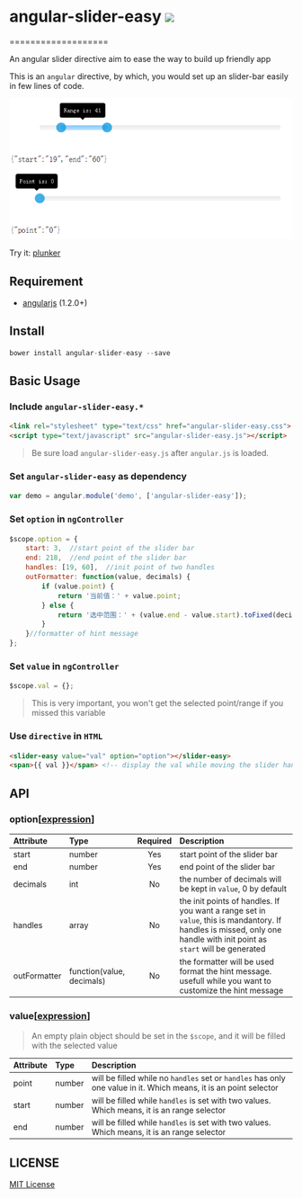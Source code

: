 # angular-slider-easy  ![](http://img.shields.io/badge/bower_module-v1.0.1-green.svg?) #
===================

An angular slider directive aim to ease the way to build up friendly app

This is an `angular` directive, by which, you would set up an slider-bar easily in few lines of code.

![](https://raw.githubusercontent.com/leftstick/angular-slider-easy/master/docs/img/example.png) 

Try it: [plunker](http://plnkr.co/edit/sf0a6NBQ8GO5NccIBMY8?p=preview)

## Requirement ##

- [angularjs](http://angularjs.org/) (1.2.0+)

## Install ##

```JavaScript
bower install angular-slider-easy --save
```

## Basic Usage ##

### Include `angular-slider-easy.*` ###

```HTML
<link rel="stylesheet" type="text/css" href="angular-slider-easy.css">
<script type="text/javascript" src="angular-slider-easy.js"></script>
```

> Be sure load `angular-slider-easy.js` after `angular.js` is loaded.


### Set `angular-slider-easy` as dependency ###

```JavaScript
var demo = angular.module('demo', ['angular-slider-easy']);
```

### Set `option` in `ngController` ###

```JavaScript
$scope.option = {
    start: 3,  //start point of the slider bar
    end: 218,  //end point of the slider bar
    handles: [19, 60],  //init point of two handles
    outFormatter: function(value, decimals) {
        if (value.point) {
            return '当前值：' + value.point;
        } else {
            return '选中范围：' + (value.end - value.start).toFixed(decimals);
        }
    }//formatter of hint message
};
```

### Set `value` in `ngController` ###

```JavaScript
$scope.val = {};
```

> This is very important, you won't get the selected point/range if you missed this variable

### Use `directive` in `HTML` ###

```HTML
<slider-easy value="val" option="option"></slider-easy>
<span>{{ val }}</span> <!-- display the val while moving the slider handle -->
```


## API ##

### option[[expression]] ###

| Attribute        | Type           | Required  | Description |
| :------------- |:-------------| :-----:| :-----|
| start | number | Yes | start point of the slider bar |
| end | number | Yes | end point of the slider bar |
| decimals | int | No | the number of decimals will be kept in `value`, 0 by default |
| handles | array | No | the init points of handles. If you want a range set in `value`, this is mandantory. If handles is missed, only one handle with init point as `start` will be generated |
| outFormatter | function(value, decimals) | No | the formatter will be used format the hint message. usefull while you want to customize the hint message |

### value[[expression]] ###

> An empty plain object should be set in the `$scope`, and it will be filled with the selected value

| Attribute        | Type             | Description |
| :------------- |:-------------| :-----|
| point | number | will be filled while no `handles` set or `handles` has only one value in it. Which means, it is an point selector |
| start | number | will be filled while `handles` is set with two values. Which means, it is an range selector |
| end | number | will be filled while `handles` is set with two values. Which means, it is an range selector |

## LICENSE ##

[MIT License](https://raw.githubusercontent.com/leftstick/angular-slider-easy/master/LICENSE)



[expression]: https://docs.angularjs.org/guide/expression